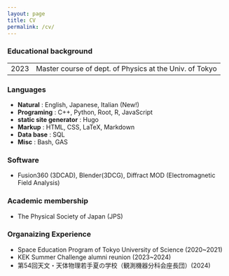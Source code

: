 ```yaml
---
layout: page
title: CV
permalink: /cv/
---
```


### Educational background

|      |                                                         |
| ---- | ------------------------------------------------------- |
| 2023 | Master course of dept. of Physics at the Univ. of Tokyo |

### Languages
- **Natural** : English, Japanese, Italian (New!)
- **Programing** : C++, Python, Root, R, JavaScript
- **static site generator** : Hugo
- **Markup** : HTML, CSS, LaTeX, Markdown
- **Data base** : SQL
- **Misc** : Bash, GAS

### Software
- Fusion360 (3DCAD), Blender(3DCG), Diffract MOD (Electromagnetic Field Analysis)

### Academic membership
- The Physical Society of Japan (JPS)

### Organaizing Experience
- Space Education Program of Tokyo University of Science (2020~2021)
- KEK Summer Challenge alumni reunion (2023~2024)
- 第54回天文・天体物理若手夏の学校（観測機器分科会座長団）(2024)